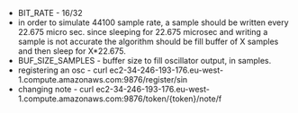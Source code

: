 * BIT_RATE - 16/32
* in order to simulate 44100 sample rate, a sample should be written every 22.675 micro sec. since sleeping for 22.675 microsec and writing a sample is not accurate
the algorithm should be fill buffer of X samples and then sleep for X*22.675.
* BUF_SIZE_SAMPLES - buffer size to fill oscillator output, in samples.
* registering an osc - curl ec2-34-246-193-176.eu-west-1.compute.amazonaws.com:9876/register/sin
* changing note - curl ec2-34-246-193-176.eu-west-1.compute.amazonaws.com:9876/token/{token}/note/f